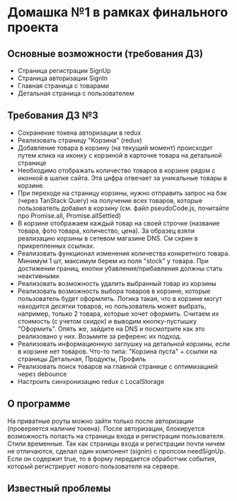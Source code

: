 # Домашка №1 в рамках финального проекта

## Основные возможности (требования ДЗ)
- Страница регистрации SignUp
- Страница авторизации SignIn
- Главная страница с товарами
- Детальная страница с пользователем

## Требования ДЗ №3
- Сохранение токена авторизации в redux
- Реализовать страницу "Корзина" (redux)
- Добавление товара в корзину (на текущий момент) происходит путем клика на иконку с корзиной в карточке товара на детальной странице
- Необходимо отображать количество товаров в корзине рядом с иконкой в шапке сайта. Эта цифра отвечает за уникальные товары в корзине.
- При переходе на страницу корзины, нужно отправить запрос на бэк (через TanStack Query) на получение всех товаров, которые пользователь добавил в корзину (см. файл pseudoCode.js, почитайте про Promise.all, Promise.allSettled)
- В корзине отображаем каждый товар на своей строчке (название товара, фото товара, количество, цена). За образец взяли реализацию корзины в сетевом магазине DNS. См скрин в прикрепленных ссылках.
- Реализовать функционал изменения количества конкретного товара. Минимум 1 шт, максимум берем из поля "stock" у товара. При достижении границ, кнопки убавления/прибавления должны стать неактивными.
- Реализовать возможность удалить выбранный товар из корзины
- Реализовать возможность выбора товаров в корзине, которые пользователь будет оформлять. Логика такая, что в корзине могут находится десятки товаров, но пользователь может выбрать, например, только 2 товара, которые хочет оформить. Считаем их стоимость (с учетом скидок) и выводим кнопку-пустышку "Оформить".  Опять же, зайдите на DNS и посмотрите как это реализовано у них. Возьмите за референс их подход.
- Реализовать информационную заглушку на детальной корзины, если в корзине нет товаров. Что-то типа: "Корзина пуста" + ссылки на страницы Детальная, Продукты, Профиль
- Реализовать поиск товаров на главной странице с оптимизацией через debounce
- Настроить синхронизацию redux с LocalStorage

## О программе
На приватные роуты можно зайти только после авторизации (проверяется наличие токена). После авторизации, блокируется возможность попасть на страницы входа и регистрации пользователя. Стили временные. 
Так как страницы входа и регистрации почти ничем не отличаются, сделал один компонент (signin) с пропсом  needSignUp. Если он содержит true, то в форму передается обработчик события, который регистрирует нового пользователя на сервере. 

## Известный проблемы